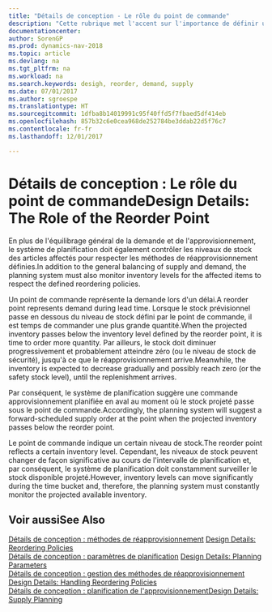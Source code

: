 ```yaml
---
title: "Détails de conception - Le rôle du point de commande"
description: "Cette rubrique met l'accent sur l'importance de définir un point de commande, afin de déterminer quand commander plus de stock."
documentationcenter: 
author: SorenGP
ms.prod: dynamics-nav-2018
ms.topic: article
ms.devlang: na
ms.tgt_pltfrm: na
ms.workload: na
ms.search.keywords: desigh, reorder, demand, supply
ms.date: 07/01/2017
ms.author: sgroespe
ms.translationtype: HT
ms.sourcegitcommit: 1dfba8b14019991c95f40ffd5f7fbaed5df414eb
ms.openlocfilehash: 857b32c6e0cea968de252784be3ddab22d5f76c7
ms.contentlocale: fr-fr
ms.lasthandoff: 12/01/2017

---
```

# <a name="design-details-the-role-of-the-reorder-point"></a><span data-ttu-id="010da-103">Détails de conception : Le rôle du point de commande</span><span class="sxs-lookup"><span data-stu-id="010da-103">Design Details: The Role of the Reorder Point</span></span>
<span data-ttu-id="010da-104">En plus de l'équilibrage général de la demande et de l'approvisionnement, le système de planification doit également contrôler les niveaux de stock des articles affectés pour respecter les méthodes de réapprovisionnement définies.</span><span class="sxs-lookup"><span data-stu-id="010da-104">In addition to the general balancing of supply and demand, the planning system must also monitor inventory levels for the affected items to respect the defined reordering policies.</span></span>  
  
<span data-ttu-id="010da-105">Un point de commande représente la demande lors d'un délai.</span><span class="sxs-lookup"><span data-stu-id="010da-105">A reorder point represents demand during lead time.</span></span> <span data-ttu-id="010da-106">Lorsque le stock prévisionnel passe en dessous du niveau de stock défini par le point de commande, il est temps de commander une plus grande quantité.</span><span class="sxs-lookup"><span data-stu-id="010da-106">When the projected inventory passes below the inventory level defined by the reorder point, it is time to order more quantity.</span></span> <span data-ttu-id="010da-107">Par ailleurs, le stock doit diminuer progressivement et probablement atteindre zéro (ou le niveau de stock de sécurité), jusqu'à ce que le réapprovisionnement arrive.</span><span class="sxs-lookup"><span data-stu-id="010da-107">Meanwhile, the inventory is expected to decrease gradually and possibly reach zero (or the safety stock level), until the replenishment arrives.</span></span>  
  
<span data-ttu-id="010da-108">Par conséquent, le système de planification suggère une commande approvisionnement planifiée en aval au moment où le stock projeté passe sous le point de commande.</span><span class="sxs-lookup"><span data-stu-id="010da-108">Accordingly, the planning system will suggest a forward-scheduled supply order at the point when the projected inventory passes below the reorder point.</span></span>  
  
<span data-ttu-id="010da-109">Le point de commande indique un certain niveau de stock.</span><span class="sxs-lookup"><span data-stu-id="010da-109">The reorder point reflects a certain inventory level.</span></span> <span data-ttu-id="010da-110">Cependant, les niveaux de stock peuvent changer de façon significative au cours de l'intervalle de planification et, par conséquent, le système de planification doit constamment surveiller le stock disponible projeté.</span><span class="sxs-lookup"><span data-stu-id="010da-110">However, inventory levels can move significantly during the time bucket and, therefore, the planning system must constantly monitor the projected available inventory.</span></span>  
  
## <a name="see-also"></a><span data-ttu-id="010da-111">Voir aussi</span><span class="sxs-lookup"><span data-stu-id="010da-111">See Also</span></span>  
<span data-ttu-id="010da-112">[Détails de conception : méthodes de réapprovisionnement](design-details-reordering-policies.md) </span><span class="sxs-lookup"><span data-stu-id="010da-112">[Design Details: Reordering Policies](design-details-reordering-policies.md) </span></span>  
<span data-ttu-id="010da-113">[Détails de conception : paramètres de planification](design-details-planning-parameters.md) </span><span class="sxs-lookup"><span data-stu-id="010da-113">[Design Details: Planning Parameters](design-details-planning-parameters.md) </span></span>  
<span data-ttu-id="010da-114">[Détails de conception : gestion des méthodes de réapprovisionnement](design-details-handling-reordering-policies.md) </span><span class="sxs-lookup"><span data-stu-id="010da-114">[Design Details: Handling Reordering Policies](design-details-handling-reordering-policies.md) </span></span>  
[<span data-ttu-id="010da-115">Détails de conception : planification de l'approvisionnement</span><span class="sxs-lookup"><span data-stu-id="010da-115">Design Details: Supply Planning</span></span>](design-details-supply-planning.md)
